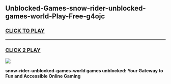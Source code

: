 
## Unblocked-Games-snow-rider-unblocked-games-world-Play-Free-g4ojc
<h3>
<a href="https://premium76.site?title=snow-rider-unblocked-games-world&ref=18A1">CLICK TO PLAY</a></h3>
<hr>

<h3>
<a href="https://premium76.site?title=snow-rider-unblocked-games-world&ref=18A1">CLICK 2 PLAY</a>
  
</h3>

<a href="https://premium76.site?title=snow-rider-unblocked-games-world&ref=18A1"><img src="https://clearcache.store/games.png"></a>


**snow-rider-unblocked-games-world games unblocked: Your Gateway to Fun and Accessible Online Gaming**
